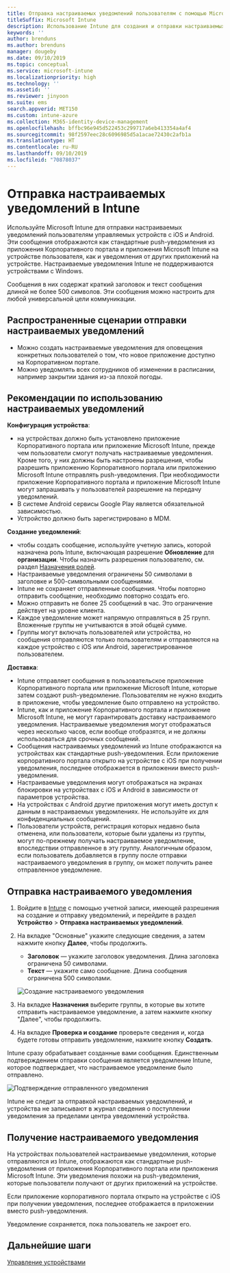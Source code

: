 ```yaml
---
title: Отправка настраиваемых уведомлений пользователям с помощью Microsoft Intune
titleSuffix: Microsoft Intune
description: Использование Intune для создания и отправки настраиваемых push-уведомлений пользователям устройств с iOS и Android
keywords: ''
author: brenduns
ms.author: brenduns
manager: dougeby
ms.date: 09/10/2019
ms.topic: conceptual
ms.service: microsoft-intune
ms.localizationpriority: high
ms.technology: ''
ms.assetid: ''
ms.reviewer: jinyoon
ms.suite: ems
search.appverid: MET150
ms.custom: intune-azure
ms.collection: M365-identity-device-management
ms.openlocfilehash: bffbc96e945d522453c299717a6eb413354a4af4
ms.sourcegitcommit: 98f2597eec28c6096985d5a1acae72430c2afb1a
ms.translationtype: HT
ms.contentlocale: ru-RU
ms.lasthandoff: 09/10/2019
ms.locfileid: "70878037"
---
```

# <a name="send-custom-notifications-in-intune"></a>Отправка настраиваемых уведомлений в Intune  

Используйте Microsoft Intune для отправки настраиваемых уведомлений пользователям управляемых устройств с iOS и Android. Эти сообщения отображаются как стандартные push-уведомления из приложения Корпоративного портала и приложения Microsoft Intune на устройстве пользователя, как и уведомления от других приложений на устройстве. Настраиваемые уведомления Intune не поддерживаются устройствами с Windows.   

Сообщения в них содержат краткий заголовок и текст сообщения длиной не более 500 символов. Эти сообщения можно настроить для любой универсальной цели коммуникации.

## <a name="common-scenarios-for-sending-custom-notifications"></a>Распространенные сценарии отправки настраиваемых уведомлений  

- Можно создать настраиваемые уведомления для оповещения конкретных пользователей о том, что новое приложение доступно на Корпоративном портале.  
- Можно уведомлять всех сотрудников об изменении в расписании, например закрытии здания из-за плохой погоды.  

## <a name="considerations-for-using-custom-notifications"></a>Рекомендации по использованию настраиваемых уведомлений  

**Конфигурация устройства**:  
- на устройствах должно быть установлено приложение Корпоративного портала или приложение Microsoft Intune, прежде чем пользователи смогут получать настраиваемые уведомления. Кроме того, у них должны быть настроены разрешения, чтобы разрешить приложению Корпоративного портала или приложению Microsoft Intune отправлять push-уведомления. При необходимости приложение Корпоративного портала и приложение Microsoft Intune могут запрашивать у пользователей разрешение на передачу уведомлений.  
- В системе Android сервисы Google Play является обязательной зависимостью.  
- Устройство должно быть зарегистрировано в MDM.

**Создание уведомлений**:  
- чтобы создать сообщение, используйте учетную запись, которой назначена роль Intune, включающая разрешение **Обновление** для **организации**. Чтобы назначить разрешения пользователю, см. раздел [Назначения ролей](role-based-access-control.md#role-assignments).  
- Настраиваемые уведомления ограничены 50 символами в заголовке и 500-символьными сообщениями.  
- Intune не сохраняет отправленные сообщения. Чтобы повторно отправить сообщение, необходимо повторно создать его.  
- Можно отправить не более 25 сообщений в час. Это ограничение действует на уровне клиента.  
- Каждое уведомление может напрямую отправляться в 25 групп. Вложенные группы не учитываются в этой общей сумме.  
- Группы могут включать пользователей или устройства, но сообщения отправляются только пользователям и отправляются на каждое устройство с iOS или Android, зарегистрированное пользователем.  

**Доставка**:  
- Intune отправляет сообщения в пользовательское приложение Корпоративного портала или приложение Microsoft Intune, которые затем создают push-уведомление. Пользователям не нужно входить в приложение, чтобы уведомление было отправлено на устройство.  
- Intune, как и приложение Корпоративного портала и приложение Microsoft Intune, не могут гарантировать доставку настраиваемого уведомления. Настраиваемые уведомления могут отображаться через несколько часов, если вообще отобразятся, и не должны использоваться для срочных сообщений.  
- Сообщения настраиваемых уведомлений из Intune отображаются на устройствах как стандартные push-уведомления. Если приложение корпоративного портала открыто на устройстве с iOS при получении уведомления, последнее отображается в приложении вместо push-уведомления.  
- Настраиваемые уведомления могут отображаться на экранах блокировки на устройствах с iOS и Android в зависимости от параметров устройства.  
- На устройствах с Android другие приложения могут иметь доступ к данным в настраиваемых уведомлениях. Не используйте их для конфиденциальных сообщений.  
- Пользователи устройств, регистрация которых недавно была отменена, или пользователи, которые были удалены из группы, могут по-прежнему получать настраиваемое уведомление, впоследствии отправленное в эту группу.  Аналогичным образом, если пользователь добавляется в группу после отправки настраиваемого уведомления в группу, он может получить ранее отправленное уведомление.  

## <a name="send-a-custom-notification"></a>Отправка настраиваемого уведомления  

1. Войдите в [Intune](https://go.microsoft.com/fwlink/?linkid=2090973) с помощью учетной записи, имеющей разрешения на создание и отправку уведомлений, и перейдите в раздел **Устройство** > **Отправка настраиваемых уведомлений**.  

2. На вкладке "Основные" укажите следующие сведения, а затем нажмите кнопку **Далее**, чтобы продолжить.  
   - **Заголовок** — укажите заголовок уведомления. Длина заголовка ограничена 50 символами.  
   - **Текст** — укажите само сообщение. Длина сообщения ограничена 500 символами.

   ![Создание настраиваемого уведомления](./media/custom-notifications/custom-notifications.png)  

3. На вкладке **Назначения** выберите группы, в которые вы хотите отправить настраиваемое уведомление, а затем нажмите кнопку "Далее", чтобы продолжить.  

4. На вкладке **Проверка и создание** проверьте сведения и, когда будете готовы отправить уведомление, нажмите кнопку **Создать**.  

Intune сразу обрабатывает созданные вами сообщения. Единственным подтверждением отправки сообщения является уведомление Intune, которое подтверждает, что настраиваемое уведомление было отправлено.  

![Подтверждение отправленного уведомления](./media/custom-notifications/notification-sent.png)  

Intune не следит за отправкой настраиваемых уведомлений, и устройства не записывают в журнал сведения о поступлении уведомления за пределами центра уведомлений устройства.  

## <a name="receive-a-custom-notification"></a>Получение настраиваемого уведомления  

На устройствах пользователей настраиваемые уведомления, которые отправляются из Intune, отображаются как стандартные push-уведомления от приложения Корпоративного портала или приложения Microsoft Intune. Эти уведомления похожи на push-уведомления, которые пользователи получают от других приложений на устройстве.  

Если приложение корпоративного портала открыто на устройстве с iOS при получении уведомления, последнее отображается в приложении вместо push-уведомления.  

Уведомление сохраняется, пока пользователь не закроет его.  

## <a name="next-steps"></a>Дальнейшие шаги  
[Управление устройствами](device-management.md)
